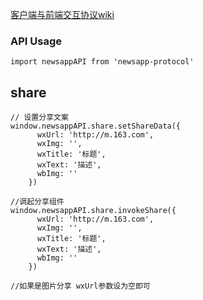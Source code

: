 [客户端与前端交互协议wiki](http://doc.ws.netease.com/pages/viewpage.action?pageId=2886075)
### API Usage
```
import newsappAPI from 'newsapp-protocol'

```
## share
```
// 设置分享文案
window.newsappAPI.share.setShareData({
      wxUrl: 'http://m.163.com',
      wxImg: '',
      wxTitle: '标题',
      wxText: '描述',
      wbImg: ''
    })

//调起分享组件
window.newsappAPI.share.invokeShare({
      wxUrl: 'http://m.163.com',
      wxImg: '',
      wxTitle: '标题',
      wxText: '描述',
      wbImg: ''
    })

//如果是图片分享 wxUrl参数设为空即可
```